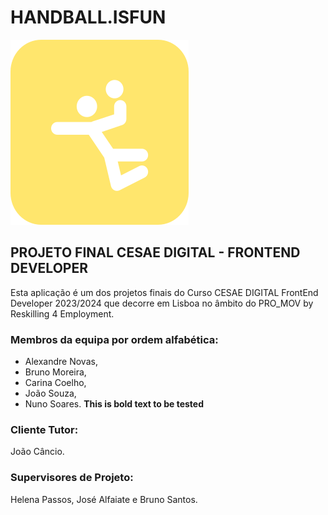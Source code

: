 # HANDBALL.ISFUN

![react HANDBALL.ISFUN](/proj/src/assets/images/logo_hb01.png 'Handball.isfun')

## PROJETO FINAL CESAE DIGITAL - FRONTEND DEVELOPER 
Esta aplicação é um dos projetos finais do Curso CESAE DIGITAL FrontEnd Developer 2023/2024 que decorre em Lisboa no âmbito do PRO_MOV by Reskilling 4 Employment.

### Membros da equipa por ordem alfabética: 
- Alexandre Novas, 
- Bruno Moreira, 
- Carina Coelho, 
- João Souza, 
- Nuno Soares. **This is bold text to be tested**

### Cliente Tutor: 
João Câncio. 

### Supervisores de Projeto: 
Helena Passos, José Alfaiate e Bruno Santos.